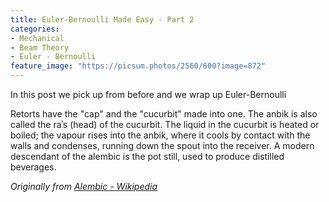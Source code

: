 ```yaml
---
title: Euler-Bernoulli Made Easy - Part 2
categories:
- Mechanical
- Beam Theory
- Euler - Bernoulli
feature_image: "https://picsum.photos/2560/600?image=872"
---
```


In this post we pick up from before and we wrap up Euler-Bernoulli

<!-- more -->

Retorts have the "cap" and the "cucurbit" made into one. The anbik is also called the raʾs (head) of the cucurbit. The liquid in the cucurbit is heated or boiled; the vapour rises into the anbik, where it cools by contact with the walls and condenses, running down the spout into the receiver. A modern descendant of the alembic is the pot still, used to produce distilled beverages.

_Originally from [Alembic - Wikipedia](https://en.wikipedia.org/wiki/Alembic)_
